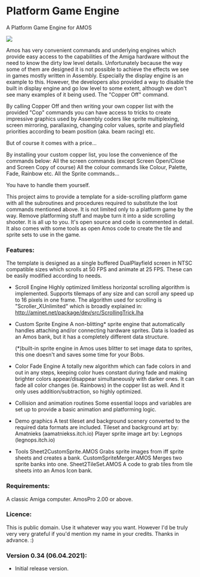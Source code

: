 # Platform Game Engine
A Platform Game Engine for AMOS

<img src="https://s4.gifyu.com/images/PlatformEngine_Cut2.gif" />

Amos has very convenient commands and underlying engines which provide easy
access to the capabilities of the Amiga hardware without the need to know the
dirty low level details. Unfortunately because the way some of them are designed
it is not possible to achieve the effects we see in games mostly written in
Assembly. Especially the display engine is an example to this. However, the
developers also provided a way to disable the built in display engine and go low
level to some extent, although we don't see many examples of it being used.
The "Copper Off" command.

By calling Copper Off and then writing your own copper list with the provided
"Cop" commands you can have access to tricks to create impressive graphics used
by Assembly coders like sprite multiplexing, screen mirroring, parallaxing,
changing color values, sprite and playfield priorities according to beam
position (aka. beam racing) etc.

But of course it comes with a price...

By installing your custom copper list, you lose the convenience of the commands
below:
All the screen commands (except Screen Open/Close and Screen Copy of course)
All the colour commands like Colour, Palette, Fade, Rainbow etc.
All the Sprite commands...

You have to handle them yourself.

This project aims to provide a template for a side-scrolling platform game
with all the subroutines and procedures required to substitute the lost
commands mentioned above. It is not limited only to a platform game by the way.
Remove platforming stuff and maybe turn it into a side scrolling shooter. It is
all up to you.
It's open source and code is commented in detail. It also comes with some tools
as open Amos code to create the tile and sprite sets to use in the game.

### Features:
  The template is designed as a single buffered DualPlayfield screen in NTSC
  compatible sizes which scrolls at 50 FPS and animate at 25 FPS. These can
  be easily modified according to needs.

- Scroll Engine
  Highly optimized limitless horizontal scrolling algorithm is implemented.
  Supports tilemaps of any size and can scroll any speed up to 16 pixels in one
  frame. The algorithm used for scrolling is "Scroller_XUnlimited" which is
  broadly explained in: http://aminet.net/package/dev/src/ScrollingTrick.lha

- Custom Sprite Engine
  A non-blitting* sprite engine that automatically handles attaching and/or
  connecting hardware sprites. Data is loaded as an Amos bank, but it has a
  completely different data structure.

  (*)built-in sprite engine in Amos uses blitter to set image data to sprites,
  this one doesn't and saves some time for your Bobs.

- Color Fade Engine
  A totally new algorithm which can fade colors in and out in any steps, keeping
  color hues constant during fade and making brighter colors appear/disappear
  simultaneously with darker ones. It can fade all color changes (ie. Rainbows)
  in the copper list as well.
  And it only uses addition/subtraction, so highly optimized.

- Collision and animation routines
  Some essential loops and variables are set up to provide a basic animation
  and platforming logic.

- Demo graphics
  A test tileset and background scenery converted to the required data formats
  are included.
  Tileset and background art by: Amatnieks (aamatniekss.itch.io)
  Player sprite image art by: Legnops (legnops.itch.io)

- Tools
    Sheet2CustomSprite.AMOS
      Grabs sprite images from iff sprite sheets and creates a bank.
   CustomSpriteMerger.AMOS
      Merges two sprite banks into one.
    Sheet2TileSet.AMOS
      A code to grab tiles from tile sheets into an Amos Icon bank.

### Requirements:
   A classic Amiga computer.
   AmosPro 2.00 or above.

### Licence:
  This is public domain. Use it whatever way you want. However I'd be truly very
  very grateful if you'd mention my name in your credits. Thanks in advance. :)

### Version 0.34 (06.04.2021):
- Initial release version.
